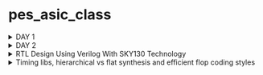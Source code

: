 # pes_asic_class
<details>
<summary>DAY 1</summary>
<br>
	
[](https://github.com/udayM-design/pes_asic_class#links-for-easy-navigaton)
## Day 1 Assignment

### 1. Create a simple C program That calculates sum from 1 to N -> Sum of numbers from 1 to n

```
gcc 1ton.c -o 1ton.o
./1ton.o

```
![image](https://github.com/udayM-design/pes_asic_class/assets/93391726/99980318-cea2-436a-8b82-da5ee495e35b)


### compile using riscv compieler and view the output
![image](https://github.com/udayM-design/pes_asic_class/assets/93391726/8e1004ca-1d8e-42f8-8f4d-df14c2f88fa4)


### To debug the ALP generated by the compiler
![image](https://github.com/udayM-design/pes_asic_class/assets/93391726/295595b7-5c89-4da7-98a9-e70dc1395b21)


### Contents of main when used -O1 optimizer

![image](https://github.com/udayM-design/pes_asic_class/assets/93391726/1766e1a5-266c-4aed-875d-1af09263358f)


### contents of main when used -Ofast optimizer
![image](https://github.com/udayM-design/pes_asic_class/assets/93391726/0c8dcd17-a463-49c5-bbc8-e246ff9c260a)

## 2.create a C program that shows the maximum and minimum values of 64bit unsigend and signed numbers
![image](https://github.com/udayM-design/pes_asic_class/assets/93391726/270c60de-78c6-478e-8282-e7d284f7a225)

</details>


<details>
<summary>DAY 2</summary>
<br>
	
[](https://github.com/udayM-design/pes_asic_class#links-for-easy-navigaton)
## Day 2 
#### Representation formats of load, add, store etc instructions  
![image](https://github.com/udayM-design/pes_asic_class/assets/93391726/08e92535-a42d-488f-9df8-d5f901eee2d3)

### Simulating new C program with function call 
![image](https://github.com/udayM-design/pes_asic_class/assets/93391726/f69f4e52-c5fb-4388-9866-4d84ed79c36d)
![image](https://github.com/udayM-design/pes_asic_class/assets/93391726/9d48b598-ca70-4c77-b94c-d5f0b2732eb0)

### To run C-program on RISC-V CPU
```
chmod 777 rv32im.sh
./rv32im.sh
```
![image](https://github.com/udayM-design/pes_asic_class/assets/93391726/7c83c041-a5fa-4377-b578-8b460208ccd9)


</details>
<details>
<summary>RTL Design Using Verilog With SKY130 Technology</summary>
<br>
	
[](https://github.com/udayM-design/pes_asic_class#links-for-easy-navigaton)
#### DAY 1
<details>
<summary>Labs on Yosys introduction</summary>
<br>
	
[](https://github.com/udayM-design/pes_asic_class#links-for-easy-navigaton)
 Invoking yosys
 ![image](https://github.com/udayM-design/pes_asic_class/assets/93391726/9051e4fc-4438-4a67-a32d-3d98d945af3f)

```
read_liberty -lib ../lib/sky130_fd_sc_hd__tt_025C_1v80.lib
read_verilog good_mux.v
synth -top good_mux.v

```
![image](https://github.com/udayM-design/pes_asic_class/assets/93391726/a95f917f-f3c5-423b-b08f-97900ee085da)
![image](https://github.com/udayM-design/pes_asic_class/assets/93391726/1c4b517a-ce68-4691-8709-c92c199aa1fb)
```
To synthesis the mosule:synth -top good_mux
```
![image](https://github.com/udayM-design/pes_asic_class/assets/93391726/5e352ecb-eade-4b78-a448-7818f80993b2)

```
To generate the netlist:abc -liberty ../lib/sky130_fd_sc_hd__tt_025C_1v80.lib

```
![image](https://github.com/udayM-design/pes_asic_class/assets/93391726/916136e4-38c3-4257-82d5-f34b977bf99c)
```
To see the logic it has realised : show
```
![image](https://github.com/udayM-design/pes_asic_class/assets/93391726/fefa9063-3365-4f5f-abe6-2718d0604865)

</details>
</details>
<details>
<summary>Timing libs, hierarchical vs flat synthesis and efficient flop coding styles</summary>
<br>
	
[](https://github.com/udayM-design/pes_asic_class#links-for-easy-navigaton)
### Introduction to timing.libs (Lab4)
```
gvim ../lib/sky130_fd_sc_hd__tt_025C_1v80.lib
```
![image](https://github.com/udayM-design/pes_asic_class/assets/93391726/eafd0075-282a-458f-a0a8-9c993f7cc8fa)
![image](https://github.com/udayM-design/pes_asic_class/assets/93391726/cbd8c9d3-e0b0-4c08-8cde-4a815e4a9210)
![image](https://github.com/udayM-design/pes_asic_class/assets/93391726/8a25284b-2d79-4b1b-9833-b5aab0d9660c)
![image](https://github.com/udayM-design/pes_asic_class/assets/93391726/0a496974-d449-4dad-8b88-c704dac01542)

### Hierarchical vs Flat synthesis
```
cd vsd/sky130RTLDesignAndSynthesisWorkshop/verilog_files
gvim multiple_modules.v
```
![image](https://github.com/udayM-design/pes_asic_class/assets/93391726/f43e2444-9fc9-4ddd-a083-af51cb1cf2c6)

```
yosys
read_liberty -lib ../lib/sky130_fd_sc_hd__tt_025C_1v80.lib
read_verilog multiple_modules.v
synth -top multiple_modules
```
![image](https://github.com/udayM-design/pes_asic_class/assets/93391726/d7c27269-274f-4b20-9e1f-3f5cdaf69bc6)
![image](https://github.com/udayM-design/pes_asic_class/assets/93391726/b3c60312-1f00-4c1b-bb7d-ccd4e0bf6569)
```
abc -liberty ../lib/sky130_fd_sc_hd__tt_025C_1v80.lib
show multiple_modules
```
![image](https://github.com/udayM-design/pes_asic_class/assets/93391726/11648dce-1050-4e91-b440-a0217bcd4260)

```
write_verilog -noattr multiple_modules_hier.v
!gvim multiple_modules_hier.v
```
![image](https://github.com/udayM-design/pes_asic_class/assets/93391726/f4efe289-e114-44af-be14-73c4bc83ce96)
![image](https://github.com/udayM-design/pes_asic_class/assets/93391726/c47f6c2a-b749-4700-9a9a-2866e216d64d)

### Flat Synthesis
```
yosys
read_liberty -lib ../lib/sky130_fd_sc_hd__tt_025C_1v80.lib
read_verilog multiple_modules.v
synth -top multiple_modules
abc -liberty ../lib/sky130_fd_sc_hd__tt_025C_1v80.lib
flatten
show
```
![image](https://github.com/udayM-design/pes_asic_class/assets/93391726/cb2a4bcd-2f31-4786-b78f-0dc15501aaed)

</details>
</details>


